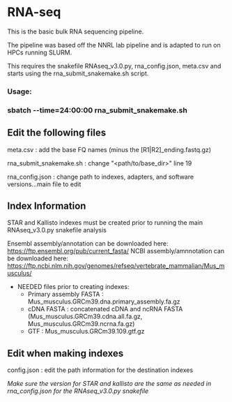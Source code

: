 # RNA-seq
This is the basic bulk RNA sequencing pipeline.

The pipeline was based off the NNRL lab pipeline and is adapted to run on HPCs running SLURM.

This requires the snakefile RNAseq_v3.0.py, rna_config.json, meta.csv and starts using the rna_submit_snakemake.sh script.

### Usage: 
### sbatch --time=24:00:00 rna_submit_snakemake.sh


## Edit the following files ##
meta.csv : add the base FQ names (minus the [R1|R2]_ending.fastq.gz)

rna_submit_snakemake.sh : change "<path/to/base_dir>" line 19

rna_config.json : change path to indexes, adapters, and software versions...main file to edit

## Index Information ##

STAR and Kallisto indexes must be created prior to running the main RNAseq_v3.0.py snakefile analysis

Ensembl assembly/annotation can be downloaded here: https://ftp.ensembl.org/pub/current_fasta/
NCBI assembly/amnnotation can be downloaded here: https://ftp.ncbi.nlm.nih.gov/genomes/refseq/vertebrate_mammalian/Mus_musculus/

* NEEDED files prior to creating indexes:
    + Primary assembly FASTA : Mus_musculus.GRCm39.dna.primary_assembly.fa.gz
    + cDNA FASTA : concatenated cDNA and ncRNA FASTA (Mus_musculus.GRCm39.cdna.all.fa.gz, Mus_musculus.GRCm39.ncrna.fa.gz)
    + GTF : Mus_musculus.GRCm39.109.gtf.gz


## Edit when making indexes ##
config.json : edit the path information for the destination indexes

*Make sure the version for STAR and kallisto are the same as needed in rna_config.json for the RNAseq_v3.0.py snakefile*


